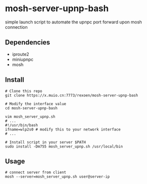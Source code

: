 # mosh-server-upnp-bash
simple launch script to automate the upnpc port forward upon mosh connection

## Dependencies
- iproute2
- miniupnpc
- mosh

## Install
```shell
# Clone this repo
git clone https://x.muio.cn:7773/rexoen/mosh-server-upnp-bash

# Modify the interface value
cd mosh-server-upnp-bash

vim mosh_server_upnp.sh
# ...
#!/usr/bin/bash
ifname=wlp2s0 # modify this to your network interface
# ...

# Install script in your server $PATH
sudo install -Dm755 mosh_server_upnp.sh /usr/local/bin
```

## Usage
```shell
# connect server from client
mosh --server=mosh_server_upnp.sh user@server-ip
```
